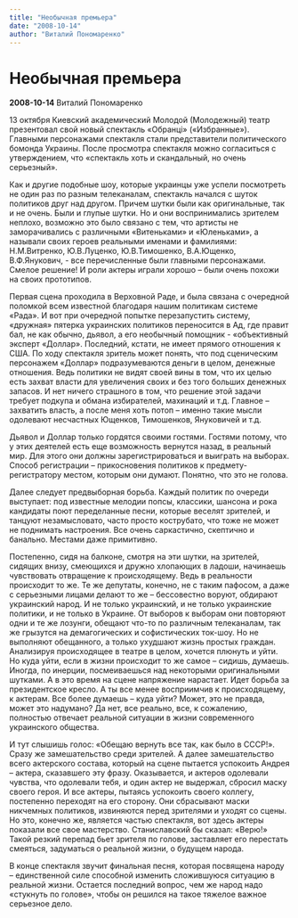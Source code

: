 ```yaml
---
title: "Необычная премьера"
date: "2008-10-14"
author: "Виталий Пономаренко"
---
```


# Необычная премьера

**2008-10-14** Виталий Пономаренко

13 октября Киевский академический Молодой (Молодежный) театр презентовал свой новый спектакль «Обранці» («Избранные»). Главными персонажами спектакля стали представители политического бомонда Украины. После просмотра спектакля можно согласиться с утверждением, что «спектакль хоть и скандальный, но очень серьезный».

Как и другие подобные шоу, которые украинцы уже успели посмотреть не один раз по разным телеканалам, спектакль начался с шуток политиков друг над другом. Причем шутки были как оригинальные, так и не очень. Были и глупые шутки. Но и они воспринимались зрителем неплохо, возможно это было связано с тем, что артисты не заморачивались с различными «Витеньками» и «Юленьками», а называли своих героев реальными именами и фамилиями: Н.М.Витренко, Ю.В.Луценко, Ю.В.Тимошенко, В.А.Ющенко, В.Ф.Янукович, - все перечисленные были главными персонажами. Смелое решение! И роли актеры играли хорошо – были очень похожи на своих прототипов.

Первая сцена проходила в Верховной Раде, и была связана с очередной поломкой всем известной благодаря нашим политикам системе «Рада». И вот при очередной попытке перезапустить систему, «дружная» пятерка украинских политиков переносится в Ад, где правит бал, не как обычно, дьявол, а его необычный помощник - «объективный эксперт «Доллар». Последний, кстати, не имеет прямого отношения к США. По ходу спектакля зритель может понять, что под сценическим персонажем «Доллар» подразумеваются деньги в целом, денежные отношения. Ведь политики не видят своей вины в том, что их целью есть захват власти для увеличения своих и без того больших денежных запасов. И нет ничего страшного в том, что решение этой задачи требует подкупа и обмана избирателей, махинаций и т.д. Главное – захватить власть, а после меня хоть потоп – именно такие мысли одолевают несчастных Ющенков, Тимошенков, Януковичей и т.д.

Дьявол и Доллар только гордятся своими гостями. Гостями потому, что у этих деятелей есть еще возможность вернутся назад, в реальный мир. Для этого они должны зарегистрироваться и выиграть на выборах. Способ регистрации – прикосновения политиков к предмету-регистратору местом, которым они думают. Понятно, что это не голова.

Далее следует предвыборная борьба. Каждый политик по очереди выступает: под известные мелодии попсы, классики, шансона и рока кандидаты поют переделанные песни, которые веселят зрителей, и танцуют незамысловато, часто просто кострубато, что тоже не может не поднимать настроения. Все очень саркастично, скептично и банально. Местами даже примитивно.

Постепенно, сидя на балконе, смотря на эти шутки, на зрителей, сидящих внизу, смеющихся и дружно хлопающих в ладоши, начинаешь чувствовать отвращение к происходящему. Ведь в реальности происходит то же. Те же депутаты, конечно, не с таким пафосом, а даже с серьезными лицами делают то же – бессовестно воруют, обдирают украинский народ. И не только украинский, и не только украинские политики, и не только в Украине. От выборов к выборам они повторяют одни и те же лозунги, обещают что-то по различным телеканалам, так же грызутся на демагогических и софистических ток-шоу. Но не выполняют обещанного, а только ухудшают жизнь простых граждан. Анализируя происходящее в театре в целом, хочется плюнуть и уйти. Но куда уйти, если в жизни происходит то же самое – сидишь, думаешь. Иногда, по инерции, посмеиваешься над некоторыми оригинальными шутками. А в это время на сцене напряжение нарастает. Идет борьба за президентское кресло. А ты все менее восприимчив к происходящему, к актерам. Все более думаешь – куда уйти? Может, это не правда, может это надумано? Да нет, все реально, все, к сожалению, полностью отвечает реальной ситуации в жизни современного украинского общества.

И тут слышишь голос: «Обещаю вернуть все так, как было в СССР!». Сразу же замешательство среди зрителей. А далее замешательство всего актерского состава, который на сцене пытается успокоить Андрея – актера, сказавшего эту фразу. Оказывается, и актеров одолевали чувства, что одолевали тебя, и один актер не выдержал, сбросил маску своего героя. И все актеры, пытаясь успокоить своего коллегу, постепенно переходят на его сторону. Они сбрасывают маски никчемных политиков, извиняются перед зрителями и уходят со сцены. Но это, конечно же, является частью спектакля, вот здесь актеры показали все свое мастерство. Станиславский бы сказал: «Верю!» Такой резкий перепад бьет зрителя по голове, заставляет его перестать смеяться, задуматься о реальной жизни, о будущем народа.

В конце спектакля звучит финальная песня, которая посвящена народу – единственной силе способной изменить сложившуюся ситуацию в реальной жизни. Остается последний вопрос, чем же народ надо «стукнуть по голове», чтобы он решился на такое тяжелое важное серьезное дело.